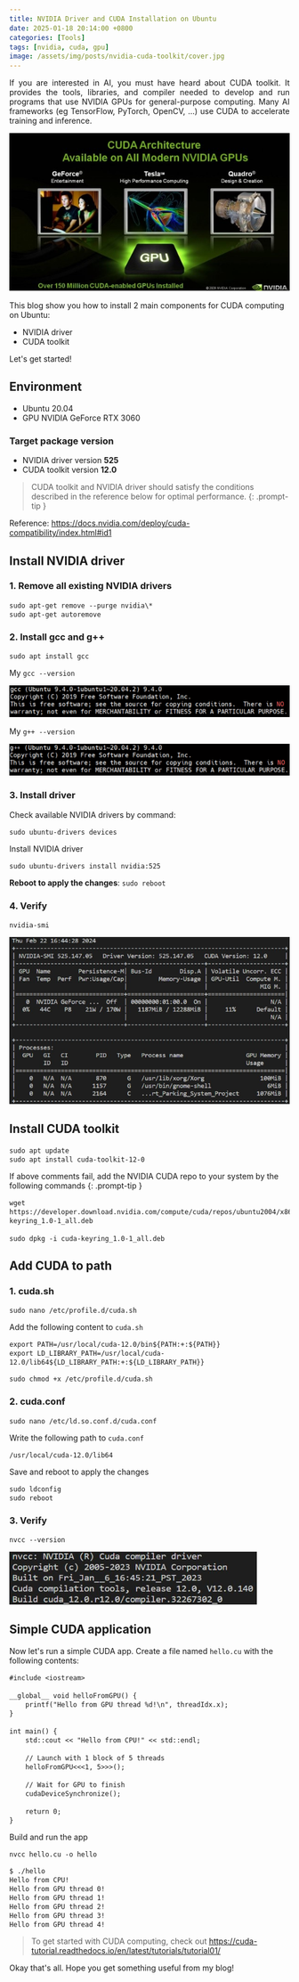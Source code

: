 ```yaml
---
title: NVIDIA Driver and CUDA Installation on Ubuntu
date: 2025-01-18 20:14:00 +0800
categories: [Tools]
tags: [nvidia, cuda, gpu]
image: /assets/img/posts/nvidia-cuda-toolkit/cover.jpg
---
```

<div style="text-align: justify">
If you are interested in AI, you must have heard about CUDA toolkit. It provides the tools, libraries, and compiler needed to develop and run programs that use NVIDIA GPUs for general-purpose computing. Many AI frameworks (eg TensorFlow, PyTorch, OpenCV, ...) use CUDA to accelerate training and inference.
</div>

![](/assets/img/posts/nvidia-cuda-toolkit/gpu.jpg)

This blog show you how to install 2 main components for CUDA computing on Ubuntu:
* NVIDIA driver
* CUDA toolkit

Let's get started!

## Environment

* Ubuntu 20.04
* GPU NVIDIA GeForce RTX 3060

### Target package version

* NVIDIA driver version **525**
* CUDA toolkit version **12.0**

<!-- markdownlint-capture -->
<!-- markdownlint-disable -->
> CUDA toolkit and NVIDIA driver should satisfy the conditions described in the reference below for optimal performance.
{: .prompt-tip }
<!-- markdownlint-restore -->

Reference: <https://docs.nvidia.com/deploy/cuda-compatibility/index.html#id1>

## Install NVIDIA driver

### 1. Remove all existing NVIDIA driver​s

```
sudo apt-get remove --purge nvidia\*​
sudo apt-get autoremove​
```

### 2. Install gcc and g++

```
sudo apt install gcc
```
My `gcc --version`

![](/assets/img/posts/nvidia-cuda-toolkit/gcc.png)

My `g++ --version`

![](/assets/img/posts/nvidia-cuda-toolkit/g++.png)

### 3. Install driver

Check available NVIDIA drivers by command:
```
sudo ubuntu-drivers devices​
```

Install NVIDIA driver
```
sudo ubuntu-drivers install nvidia:525​
```

**Reboot to apply the changes**: `sudo reboot`

### 4. Verify

```
nvidia-smi
```
![](/assets/img/posts/nvidia-cuda-toolkit/nvidia-smi.png)

## Install CUDA toolkit

```
sudo apt update​
sudo apt install cuda-toolkit-12-0​
```
<!-- markdownlint-capture -->
<!-- markdownlint-disable -->
If above comments fail, add the NVIDIA CUDA repo to your system by the following commands
{: .prompt-tip }
<!-- markdownlint-restore -->

```
wget https://developer.download.nvidia.com/compute/cuda/repos/ubuntu2004/x86_64/cuda-keyring_1.0-1_all.deb​

sudo dpkg -i cuda-keyring_1.0-1_all.deb​
```

## Add CUDA to path

### 1. cuda.sh
```
sudo nano /etc/profile.d/cuda.sh
```
Add the following content to `cuda.sh`
```
export PATH=/usr/local/cuda-12.0/bin${PATH:+:${PATH}} ​
export LD_LIBRARY_PATH=/usr/local/cuda-12.0/lib64${LD_LIBRARY_PATH:+:${LD_LIBRARY_PATH}} ​
```

```
sudo chmod +x /etc/profile.d/cuda.sh
```

### 2. cuda.conf
```
sudo nano /etc/ld.so.conf.d/cuda.conf​
```
Write the following path to `cuda.conf`
```
/usr/local/cuda-12.0/lib64​
```

Save and reboot to apply the changes
```
sudo ldconfig​
sudo reboot
```

### 3. Verify

```
nvcc --version
```
![](/assets/img/posts/nvidia-cuda-toolkit/cuda.png)

## Simple CUDA application

Now let's run a simple CUDA app. Create a file named `hello.cu` with the following contents:
```
#include <iostream>

__global__ void helloFromGPU() {
    printf("Hello from GPU thread %d!\n", threadIdx.x);
}

int main() {
    std::cout << "Hello from CPU!" << std::endl;

    // Launch with 1 block of 5 threads
    helloFromGPU<<<1, 5>>>();

    // Wait for GPU to finish
    cudaDeviceSynchronize();

    return 0;
}
```

Build and run the app
```
nvcc hello.cu -o hello
```
```
$ ./hello
Hello from CPU!
Hello from GPU thread 0!
Hello from GPU thread 1!
Hello from GPU thread 2!
Hello from GPU thread 3!
Hello from GPU thread 4!
```

> To get started with CUDA computing, check out <https://cuda-tutorial.readthedocs.io/en/latest/tutorials/tutorial01/>

Okay that's all. Hope you get something useful from my blog!
